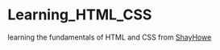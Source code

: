 # Learning_HTML_CSS

learning the fundamentals of HTML and CSS from [ShayHowe](https://learn.shayhowe.com/)
